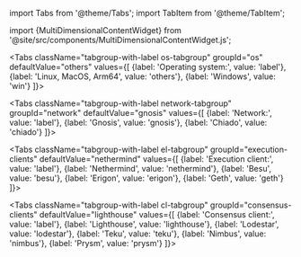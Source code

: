import Tabs from '@theme/Tabs';
import TabItem from '@theme/TabItem';

import {MultiDimensionalContentWidget} from '@site/src/components/MultiDimensionalContentWidget.js';

<MultiDimensionalContentWidget />

<div className="install-tabs">

<Tabs className="tabgroup-with-label os-tabgroup" groupId="os" defaultValue="others" values={[
    {label: 'Operating system:', value: 'label'},
    {label: 'Linux, MacOS, Arm64', value: 'others'},
    {label: 'Windows', value: 'win'}
]}>
  <TabItem className="unclickable-element" value="label"></TabItem>
  <TabItem value="others"></TabItem>
  <TabItem value="win"></TabItem>
</Tabs>

<Tabs className="tabgroup-with-label network-tabgroup" groupId="network" defaultValue="gnosis" values={[
        {label: 'Network:', value: 'label'},
        {label: 'Gnosis', value: 'gnosis'},
        {label: 'Chiado', value: 'chiado'}
    ]}>
    <TabItem className="unclickable-element" value="label"></TabItem>
    <TabItem value="gnosis"></TabItem>
    <TabItem value="chiado"></TabItem>
</Tabs>

<Tabs className="tabgroup-with-label el-tabgroup" groupId="execution-clients" defaultValue="nethermind" values={[
  {label: 'Execution client:', value: 'label'},
  {label: 'Nethermind', value: 'nethermind'},
  {label: 'Besu', value: 'besu'},
  {label: 'Erigon', value: 'erigon'},
  {label: 'Geth', value: 'geth'}
  ]}>
  <TabItem className="unclickable-element" value="label"></TabItem>
  <TabItem value="nethermind"></TabItem>
  <TabItem className="unclickable-element" value="besu"></TabItem>
  <TabItem className="unclickable-element" value="erigon"></TabItem>
  <TabItem className="unclickable-element" value="geth"></TabItem>
</Tabs>

<Tabs className="tabgroup-with-label cl-tabgroup" groupId="consensus-clients" defaultValue="lighthouse" values={[
  {label: 'Consensus client:', value: 'label'},
  {label: 'Lighthouse', value: 'lighthouse'},
  {label: 'Lodestar', value: 'lodestar'},
  {label: 'Teku', value: 'teku'},
  {label: 'Nimbus', value: 'nimbus'},
  {label: 'Prysm', value: 'prysm'}
  ]}>
  <TabItem className="unclickable-element" value="label"></TabItem>
  <TabItem value="lighthouse"></TabItem>
  <TabItem value="lodestar"></TabItem>
  <TabItem value="teku"></TabItem>
  <TabItem value="nimbus"></TabItem>
  <TabItem value="prysm"></TabItem>
</Tabs>

<!--Tabs className="tabgroup-with-label enbn-tabgroup" groupId="protocol" defaultValue="jwt" values={[
        {label: 'EN-BN connection:', value: 'label'},
        {label: 'HTTP-JWT', value: 'jwt'},
        {label: 'IPC', value: 'ipc'}
    ]}>
    <TabItem className="unclickable-element" value="label"></TabItem>
    <TabItem value="jwt"></TabItem>
    <TabItem value="ipc"></TabItem>
</Tabs-->

</div>